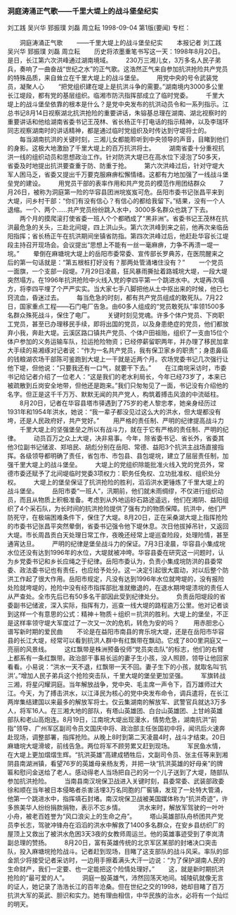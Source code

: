 ### 洞庭涛涌正气歌——千里大堤上的战斗堡垒纪实
刘工践  吴兴华  郅振璞  刘磊  周立耘
1998-09-04
第1版(要闻)
专栏：

　　洞庭涛涌正气歌
　　——千里大堤上的战斗堡垒纪实
　　本报记者  刘工践  吴兴华  郅振璞  刘磊  周立耘
　　历史将浓墨重笔书写这一天：1998年8月20日。是日，长江第六次洪峰通过湖南境域。
　　230万三湘儿女，3万多名人民子弟兵，奏响了一曲奋战“世纪之水”的正气歌。这浩然正气来自参加抗洪抢险共产党员的特殊品质，来自耸立在千里大堤上的战斗堡垒。
　　用党中央的号令武装党员，凝聚人心
　　“把党组织建在堤上是抗洪斗争的需要。”湖南境内3000多公里长江堤段，都有党的基层组织。临湘市防汛指挥部成立了临时党委。
　　千里大堤上的战斗堡垒依靠的根本是什么？是党中央发布的抗洪动员令和一系列指示。江总书记8月14日视察湖北抗洪抢险的重要讲话，朱镕基总理在湖南、湖北视察时的重要讲话和他给湖南省委书记王茂林、省长杨正午打电话的指示精神，以及李瑞环同志视察湖南时的讲话精神，都是通过临时党组织及时传达到守堤将士的。
　　每当湖南抗洪的关键时刻，三湘儿女都能聆听到中央领导的声音，目睹到他们的身影。这极大地激励了千里大堤上的百万抗洪将士。
　　湖南省委十分重视抗洪一线的组织动员和思想政治工作。针对防洪大堤已在高水位下浸泡了50多天，省委及时地提出抗洪要查重于防、防重于抢。
　　第六次洪峰过后，针对守堤大军人困马乏，省委又提出千万要克服麻痹松懈情绪。这都有力地加强了一线战斗堡垒党的建设。
　　用党员干部的表率作用和共产党员的模范作用团结群众
　　7月26日，被称为洞庭第一险的华容县团洲垸岌岌可危。岳阳市委书记张昌平来到大堤，问乡村干部：“你们有没有信心？有信心的都给我留下。”结果，没有一个人退缩。一个、两个……共产党员纷纷跳入水中，3000多名群众也跳了下去。
　　两个月的摸爬滚打使省委一班人个个都晒成了“黑非洲”。省委书记王茂林在抗洪最危急的关头，三赴北间堤，四上洪山头。第六次洪峰到来之前，他再次亲临岳阳指挥；省长杨正午在抗洪期间坐镇省防指。第四次洪峰过后，他赶赴华容长江堤段主持召开现场会。会议提出“思想上不能有一丝一毫麻痹，力争不再溃一堤一垸。”
　　晕倒在麻塘垸大堤上的岳阳市委常委、宣传部长罗典苏，在医院醒来之后的第一句话就是：“第五根桩打好没有？那两处管涌堵住没有？”
　　一个党员一面旗，一个支部一段堤。7月29日凌晨，狂风暴雨撕扯着路城垸大堤，一段大堤突然塌方。在1996年抗洪抢险中火线入党的李四平第一个跳进水中。大堤再次塌方，将李四平埋了个严严实实。当大家七手八脚把他从土中抠出来的时候，他已七窍流血，昏迷过去。
　　每当危急的时刻，都有共产党员组成的敢死队。7月22日，国家重点工程——石门电厂告急。由60多人组成的“党员敢死队”率领1500多名群众殊死战斗，保住了电厂。
　　关键时刻见党魂。许多个体户党员、下岗职工党员，甚至已办理移民手续，即将出国的党员，以及身患绝症的党员，他们都放弃小我，奔赴大堤。云溪区路口镇共产党员、个体户田祖贻，组织了一支由15位个体户参加的义务运输车队，拉运抢险物资；已经停薪留职两年，并办理了移民加拿大手续的易湘琢对记者说：“作为一名共产党员，我有保卫家乡的职责”；身患鼻癌的钱粮湖农场干部陈可鉴跑到大堤上一干就是近两个月。农场党委书记几次强行让他下堤，但他说：“只要我还有一口气，就要干下去。”
　　在江南垸采访时，市委书记给记者介绍了一位老人：“这是我们的老水利局长，今年已经73岁了，本来已被疏散到丘岗安全地带，但他还是跑来。”我们只匆匆见了一面，书记没有介绍他的名字。但正是这千千万万、默默无闻的共产党人，构筑着搏击风浪的中流砥柱。
　　8月20日，记者在华容县塔市驿遇到了75岁的老人黎忠孝，她亲身经历过1931年和1954年洪水，她说：“我一辈子都没见过这么大的洪水，但大堤都没有垮，还是人民政府好，共产党好。”
　　用严格的责任制、严明的纪律提高战斗力
　　千里大堤上的坚强堡垒之所以有战斗力，就在于它有严格的责任制、严明的纪律。
　　动员百万之众上大堤，决非易事。今年，除省委书记、省长外，省委其他3位副书记储波、郑培民、胡彪分别在岳阳、常德、益阳3个抗洪主战场直接指挥。各级领导都明确了责任，省包市、市包县、县包堤垸，建立了层层责任制，加强千里大堤上的战斗堡垒。
　　大堤上的党组织除能批准火线入党的党员外，常德市委还赋予了北间堤临时党委3项权力：职务任免权、立功批准权、组织处分权。
　　大堤上的堡垒保证了抗洪抢险的胜利，滔滔洪水更锤炼了千里大堤上的战斗堡垒。
　　岳阳市委“一班人”，汛期前，他们就未雨绸缪，不仅进行组织动员，而且从物质上积极准备。考虑到从外地运砂石路途遥远，他们在湘阴、益阳组织了4个采石队，为长时间的抗洪抢险提供了强有力的物质保障。抗洪中，他们严防死守，在极端困难条件下，保住了大堤。8月20日，正在采桑湖大堤上指挥抢险的市委书记张昌平突然晕倒，省委书记强令他下堤休息。次日他拔掉吊针，又返回大堤。市长周昌贡白天处理日常工作，夜晚还经常上堤巡查险段，处理险情，甚至通宵达旦。
　　严明的纪律是堡垒战斗力的保证。7月3日凌晨，华容县小集成垸水位还没有达到1996年的水位，大堤就被冲垮。华容县委在研究这一问题时，认为乡党委书记和乡长应绳之于纪律。岳阳市委认为，负责小集成垸防洪的县委常委、政法委书记也有责任，也应给予处分。这一决定引起很大震动，对以后整个防洪工作起了很大作用。岳阳市规定，凡没有达到1996年水位就垮堤的，没有报险处险就垮堤的，抢险中没有经市指挥部批准就撤退的，在退水期垮堤溃垸的责任人从严查处。全市先后已有50多名干部因此受到纪律处分。
　　负责岳阳堤段的省委副书记储波，深入实际，指挥有力，巡查一线大堤的路程逾万公里。他对记者谈到这样一个有意思的公式：精神＋物质＋组织＝抗洪的胜利。大堤上的堡垒，不正是这样率领守堤大军度过了一次又一次的危机，转危为安的吗？
　　用赤胆忠心谱写新时期的爱民曲
　　不论是在益阳市南县的育乐垸大堤，还是在岳阳市华容县的长江大堤，经常可以看到抗洪人群中有红飘带在飘动。它成了800里洞庭又一亮丽的风景线。
　　这红飘带是株洲预备役师“党员突击队”的标志，他们的右臂上都系有一条红飘带。政治部干事易长运的妻子生小孩，没人照顾，领导让他回家看看。小易说：“洪水一天不退，红飘带一天不回。妻子生下的小孩，就取名叫‘抗洪’。”增加人民子弟兵这个抢险突击队，千里大堤的堡垒更加坚强。
　　军旗转战三湘，将星闪耀洞庭。当年解放战争，党中央、毛主席一声令下，百万雄师过大江。今天，为了搏击洪水，以江泽民为核心的党中央发布命令，调兵遣将，在长江两岸集结建国以来最多的解放军将士。仅云集湖南的解放军、武警官兵就达3万多人，将军16人。在三湘大地的部队，有塔山英雄团、白台山英雄团、上甘岭英雄部队和老山高炮连。8月19日，江南垸大堤出现漫水，情势危急，湖南抗洪“前指”领导、广州军区副司令员文国庆中将、政治部主任张国初中将，闻讯后火速奔赴现场，调整部署，指挥抢险。从晚上8时到第二天凌晨4时，战斗才结束。20日麻塘垸大堤滑坡，前线告急。两位将军不顾劳累又赶到现场。
　　军民鱼水情，在大堤上更加熠熠生辉。“抗洪英雄”高建成牺牲后，文副司令员、张主任等来到湘阴县南湖洲镇，看望76岁的英雄母亲杨友秀，并把一块“抗洪英雄的好母亲”的牌匾和慰问金送给了老人。感动得老人当场把自己的另一个儿子送到了大堤，随部队参加抗洪抢险。
　　当南县南汉垸保卫战进入关键时刻，县委常委、武装部政委徐和顺在当年被日本侵略者杀害活埋3万名同胞的厂窖镇，发现了一处特大管涌，他第一个跳进水中，指挥填石封堵。南汉垸保卫战被美国媒体称为“抗洪奇迹”，许多旅美华人纷纷捐款捐物，表示不忘乡情。
　　洪水来时，解放军驾驶的一叶叶小舟，被老百姓誉为“风口浪尖上的生命之舟”。
　　塔山英雄部队舟桥团共产党员李长志，驾驶冲锋舟在滔滔的洪水中解救了1400多名群众，在安乡县纺织厂的屋顶上又救出了被洪水危困3天3夜的女教师周运兰。他的英雄事迹受到了李岚清副总理的赞扬。
　　8月20日，富有英雄传统的北京军区某部的封堵决口突击队，投入麻塘垸抢险战斗。记者赶到现场，目睹了这支部队的战斗风采。率队的邱金凯少将接受记者采访时，一边用手擦着满头大汗一边说：“为了保护湖南人民的生命财产，我们一定要、也一定能把这个险情处理好。”
　　这，就是新时期抗洪抢险的“最可爱的人”。
　　洞庭一股英雄气，沛然回荡天地间。城陵矶就像无言的证人，她记录了浩浩长江的百年沧桑。但在世纪之交的1998，她却目睹了百万抗洪大军的英武、胆识和实力。她有理由相信，中华民族的治水，必将有一个灿烂的明天。
